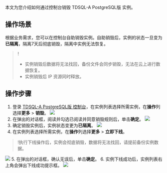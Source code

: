 
本文为您介绍如何通过控制台销毁 TDSQL-A PostgreSQL版 实例。

## 操作场景
根据业务需求，您可以在控制台自助销毁实例。自助销毁后，实例的状态一旦变为**已隔离**，隔离7天后彻底销毁，隔离中实例无法恢复。

>!
>- 实例销毁后数据将无法找回，备份文件会同步销毁，无法在云上进行数据恢复。
>- 实例销毁后 IP 资源同时释放。

## 操作步骤
1. 登录 [TDSQL-A PostgreSQL版 控制台](https://console.cloud.tencent.com/tdsqla/tdapg)，在实例列表选择所需实例，在**操作**列选择**更多** > **销毁**。
![](https://main.qcloudimg.com/raw/d8ca1740516008506008123a6417d5bb.png)
2. 在弹出的对话框，阅读并勾选已阅读并同意销毁规则后，单击**确定**。
![](https://main.qcloudimg.com/raw/66d137dc9e911514ad5840e7ae258390.png) 
3. 确定销毁实例后，实例状态变更为**已隔离**。
![](https://main.qcloudimg.com/raw/2f287b50e385e975964b9a0ee84151e4.png)
4. 在实例列表选择所需实例，在**操作**列选择**更多** > **立即下线**。
>!执行下线操作后，实例会彻底销毁，数据将无法找回，请提前备份实例数据。
>
![](https://main.qcloudimg.com/raw/2b6fecdad330bd298944adab300fdef7.png)
5. 在弹出的对话框，确认无误后，单击**确定**。
6. 实例下线成功后，实例列表右上角会弹出下线成功提示框。
![](https://main.qcloudimg.com/raw/d46f542185efc4250e60852745ca71d0.png)

 
